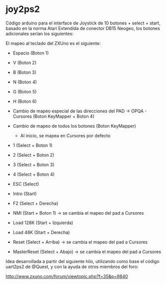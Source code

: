 # joy2ps2

Código arduino para el interface de Joystick de 10 botones + select + start, basado en la norma Atari Extendida de conector DB15 Neogeo, los botones adicionales serían los siguientes:

El mapeo al teclado del ZXUno es el siguiente:

* Espacio (Boton 1)
* V (Boton 2)
* B (Boton 3)
* N (Boton 4)
* G (Boton 5)
* H (Boton 6)
* Cambio de mapeo especial de las direcciones del PAD -> OPQA - Cursores (Boton KeyMapper + Boton 4)
* Cambio de mapeo de todos los botones (Boton KeyMapper)
  * Al inicio, se mapea en Cursores por defecto

* 1 (Select + Boton 1) 
* 2 (Select + Boton 2)
* 3 (Select + Boton 3)
* 4 (Select + Boton 4)
  
* ESC (Select)
* Intro (Start)
* F2 (Select + Derecha)
  
* NMI (Start + Boton 1) -> se cambia el mapeo del pad a Cursores
* Load 128K (Start + Izquierda)
* Load 48K (Start + Derecha)
* Reset (Select + Arriba) -> se cambia el mapeo del pad a Cursores
* MasterReset (Select + Abajo) -> se cambia el mapeo del pad a Cursores

Idea desarrollada a partir del siguiente hilo, utilizando como base el código uart2ps2 de @Quest, y con la ayuda de otros miembros del foro:

http://www.zxuno.com/forum/viewtopic.php?f=35&p=9840

